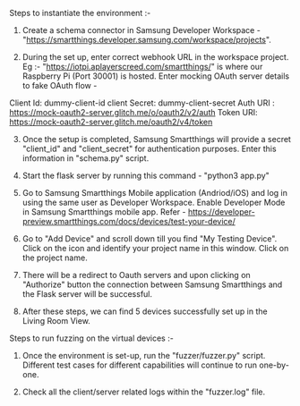 Steps to instantiate the environment :- 

1. Create a schema connector in Samsung Developer Workspace - "https://smartthings.developer.samsung.com/workspace/projects". 

2. During the set up, enter correct webhook URL in the workspace project. Eg :- "https://iotpi.aplayerscreed.com/smartthings/" is where our Raspberry Pi (Port 30001) is hosted. Enter mocking OAuth server details to fake OAuth flow -

Client Id: dummy-client-id
client Secret: dummy-client-secret
Auth URI : https://mock-oauth2-server.glitch.me/o/oauth2/v2/auth
Token URI: https://mock-oauth2-server.glitch.me/oauth2/v4/token

3. Once the setup is completed, Samsung Smartthings will provide a secret "client_id" and "client_secret" for authentication purposes. Enter this information in "schema.py" script.

4. Start the flask server by running this command - "python3 app.py"

5. Go to Samsung Smartthings Mobile application (Andriod/iOS) and log in using the same user as Developer Workspace. Enable Developer Mode in Samsung Smartthings mobile app. Refer - https://developer-preview.smartthings.com/docs/devices/test-your-device/

6. Go to "Add Device" and scroll down till you find "My Testing Device". Click on the icon and identify your project name in this window. Click on the project name.

7. There will be a redirect to Oauth servers and upon clicking on "Authorize" button the connection between Samsung Smartthings and the Flask server will be successful. 

8. After these steps, we can find 5 devices successfully set up in the Living Room View.


Steps to run fuzzing on the virtual devices :-

1. Once the environment is set-up, run the "fuzzer/fuzzer.py" script. Different test cases for different capabilities will continue to run one-by-one.

2. Check all the client/server related logs within the "fuzzer.log" file.
